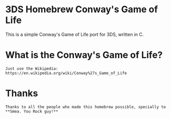 # 3DS Homebrew Conway's Game of Life

This is a simple Conway's Game of Life port for 3DS, written in C.

# What is the Conway's Game of Life?

    Just use the Wikipedia: https://en.wikipedia.org/wiki/Conway%27s_Game_of_Life
    
# Thanks
    Thanks to all the people who made this homebrew possible, specially to **Smea. You Rock guy!**
